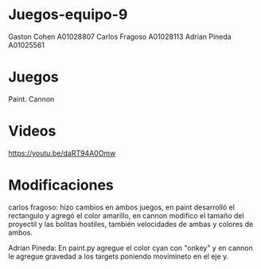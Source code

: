 # Juegos-equipo-9
Gaston Cohen A01028807 
Carlos Fragoso A01028113 
Adrian Pineda A01025561 

# Juegos
Paint.
Cannon

# Videos
https://youtu.be/daRT94A0Omw

# Modificaciones
carlos fragoso: hizo cambios en ambos juegos, en paint desarrolló el  rectangulo y agregó el color amarillo, en cannon modifico el tamaño del proyectil y las bolitas hostiles, también velocidades de ambas y colores de ambos.

Adrian Pineda: En paint.py agregue el color cyan con "onkey" y en  cannon le agregue gravedad a los targets poniendo movimineto en el eje y. 
